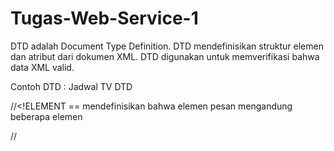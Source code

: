 # Tugas-Web-Service-1

DTD adalah Document Type Definition. DTD mendefinisikan struktur elemen dan atribut dari dokumen XML. DTD digunakan untuk memverifikasi bahwa data XML valid.

Contoh DTD :
Jadwal TV DTD

<!DOCTYPE TVSCHEDULE [ //untuk mengidentifikasi jenis dokumen HTML

<!ELEMENT TVSCHEDULE (CHANNEL+)>
<!ELEMENT CHANNEL (BANNER,DAY+)>
<!ELEMENT BANNER (#PCDATA)>
<!ELEMENT DAY (DATE,(HOLIDAY|PROGRAMSLOT+)+)>
<!ELEMENT HOLIDAY (#PCDATA)>
<!ELEMENT DATE (#PCDATA)>
<!ELEMENT PROGRAMSLOT (TIME,TITLE,DESCRIPTION?)>
<!ELEMENT TIME (#PCDATA)>
<!ELEMENT TITLE (#PCDATA)> 
<!ELEMENT DESCRIPTION (#PCDATA)>

//<!ELEMENT == mendefinisikan bahwa elemen pesan mengandung beberapa elemen

<!ATTLIST TVSCHEDULE NAME CDATA #REQUIRED>
<!ATTLIST CHANNEL CHAN CDATA #REQUIRED>
<!ATTLIST PROGRAMSLOT VTR CDATA #IMPLIED>
<!ATTLIST TITLE RATING CDATA #IMPLIED>
<!ATTLIST TITLE LANGUAGE CDATA #IMPLIED>

//<!ATTLIST == teks yang tidak membentuk markup
]>
